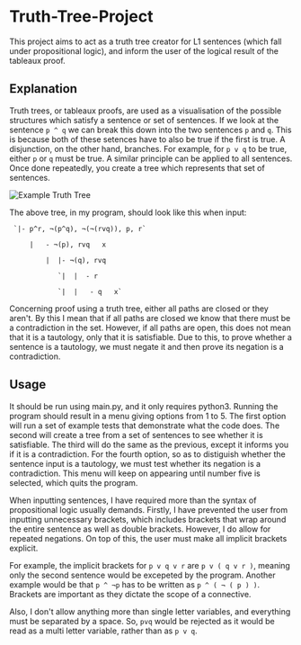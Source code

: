# Truth-Tree-Project
This project aims to act as a truth tree creator for L1 sentences (which fall under propositional logic), and inform the user of the logical result of the tableaux proof.

## Explanation
Truth trees, or tableaux proofs, are used as a visualisation of the possible structures which satisfy a sentence or set of sentences. If we look at the sentence `p ^ q` we can break this down into the two sentences `p` and `q`. This is because both of these setences have to also be true if the first is true. A disjunction, on the other hand, branches. For example, for `p v q` to be true, either `p` or `q` must be true. A similar principle can be applied to all sentences. Once done repeatedly, you create a tree which represents that set of sentences.

![Example Truth Tree](https://www.logicmatters.net/wp-content/uploads/2010/04/tableau01.gif)

The above tree, in my program, should look like this when input:

     `|- p^r, ¬(p^q), ¬(¬(rvq)), p, r`

         |   - ¬(p), rvq   x

             |  |- ¬(q), rvq

                `|  |  - r

                `|  |   - q   x`

Concerning proof using a truth tree, either all paths are closed or they aren't. By this I mean that if all paths are closed we know that there must be a contradiction in the set. However, if all paths are open, this does not mean that it is a tautology, only that it is satisfiable. Due to this, to prove whether a sentence is a tautology, we must negate it and then prove its negation is a contradiction.


## Usage
It should be run using main.py, and it only requires python3. Running the program should result in a menu giving options from 1 to 5.
The first option will run a set of example tests that demonstrate what the code does.
The second will create a tree from a set of sentences to see whether it is satisfiable.
The third will do the same as the previous, except it informs you if it is a contradiction.
For the fourth option, so as to distiguish whether the sentence input is a tautology, we must test whether its negation is a contradiction.
This menu will keep on appearing until number five is selected, which quits the program.

When inputting sentences, I have required more than the syntax of propositional logic usually demands. Firstly, I have prevented the user from inputting unnecessary brackets, which includes brackets that wrap around the entire sentence as well as double brackets. However, I do allow for repeated negations. On top of this, the user must make all implicit brackets explicit. 

For example, the implicit brackets for `p v q v r` are `p v ( q v r )`, meaning only the second sentence would be excepeted by the program. Another example would be that `p ^ ¬p` has to be written as `p ^ ( ¬ ( p ) )`. Brackets are important as they dictate the scope of a connective.

Also, I don't allow anything more than single letter variables, and everything must be separated by a space. So, `pvq` would be rejected as it would be read as a multi letter variable, rather than as `p v q`.



